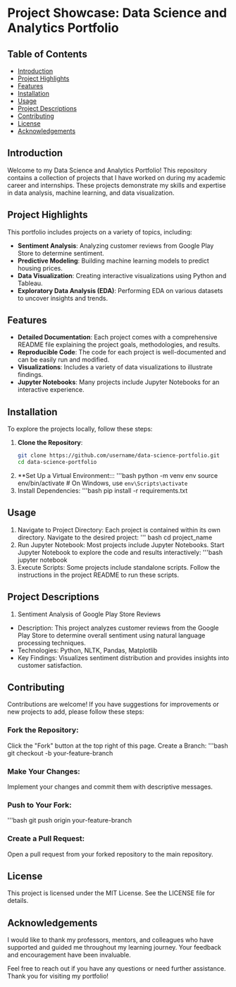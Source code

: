 # Project Showcase: Data Science and Analytics Portfolio

## Table of Contents
- [Introduction](#introduction)
- [Project Highlights](#project-highlights)
- [Features](#features)
- [Installation](#installation)
- [Usage](#usage)
- [Project Descriptions](#project-descriptions)
- [Contributing](#contributing)
- [License](#license)
- [Acknowledgements](#acknowledgements)

## Introduction
Welcome to my Data Science and Analytics Portfolio! This repository contains a collection of projects that I have worked on during my academic career and internships. These projects demonstrate my skills and expertise in data analysis, machine learning, and data visualization. 

## Project Highlights
This portfolio includes projects on a variety of topics, including:
- **Sentiment Analysis**: Analyzing customer reviews from Google Play Store to determine sentiment.
- **Predictive Modeling**: Building machine learning models to predict housing prices.
- **Data Visualization**: Creating interactive visualizations using Python and Tableau.
- **Exploratory Data Analysis (EDA)**: Performing EDA on various datasets to uncover insights and trends.

## Features
- **Detailed Documentation**: Each project comes with a comprehensive README file explaining the project goals, methodologies, and results.
- **Reproducible Code**: The code for each project is well-documented and can be easily run and modified.
- **Visualizations**: Includes a variety of data visualizations to illustrate findings.
- **Jupyter Notebooks**: Many projects include Jupyter Notebooks for an interactive experience.

## Installation
To explore the projects locally, follow these steps:

1. **Clone the Repository**:
   ```bash
   git clone https://github.com/username/data-science-portfolio.git
   cd data-science-portfolio
2. **Set Up a Virtual Environment:::
   '''bash
   python -m venv env
   source env/bin/activate  # On Windows, use `env\Scripts\activate`
3. Install Dependencies:
   '''bash
   pip install -r requirements.txt

## Usage

1. Navigate to Project Directory:
   Each project is contained within its own directory. Navigate to the desired project:
   ''' bash
   cd project_name
2. Run Jupyter Notebook:
   Most projects include Jupyter Notebooks. Start Jupyter Notebook to explore the code and results interactively:
   '''bash
   jupyter notebook
3. Execute Scripts:
   Some projects include standalone scripts. Follow the instructions in the project README to run these scripts.

## Project Descriptions
1. Sentiment Analysis of Google Play Store Reviews
  - Description: This project analyzes customer reviews from the Google Play Store to determine overall sentiment using natural language processing techniques.
  - Technologies: Python, NLTK, Pandas, Matplotlib
  - Key Findings: Visualizes sentiment distribution and provides insights into customer satisfaction.

## Contributing
Contributions are welcome! If you have suggestions for improvements or new projects to add, please follow these steps:
### Fork the Repository: 
Click the "Fork" button at the top right of this page.
Create a Branch:
'''bash
git checkout -b your-feature-branch
### Make Your Changes:
Implement your changes and commit them with descriptive messages.
### Push to Your Fork:
'''bash
git push origin your-feature-branch
### Create a Pull Request:
Open a pull request from your forked repository to the main repository.

## License
This project is licensed under the MIT License. See the LICENSE file for details.

## Acknowledgements
I would like to thank my professors, mentors, and colleagues who have supported and guided me throughout my learning journey. Your feedback and encouragement have been invaluable.

Feel free to reach out if you have any questions or need further assistance. Thank you for visiting my portfolio!
